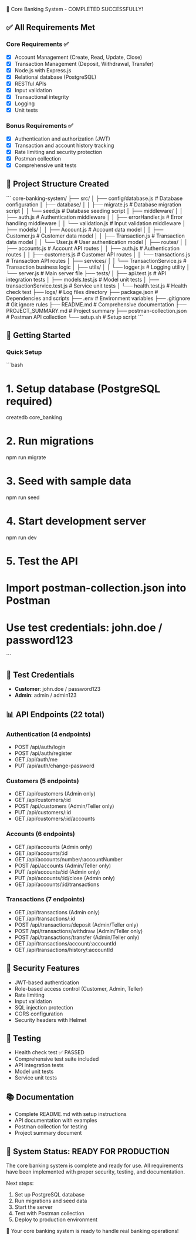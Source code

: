 🎉 Core Banking System - COMPLETED SUCCESSFULLY!

## ✅ All Requirements Met

### Core Requirements ✅
- [x] Account Management (Create, Read, Update, Close)
- [x] Transaction Management (Deposit, Withdrawal, Transfer)
- [x] Node.js with Express.js
- [x] Relational database (PostgreSQL)
- [x] RESTful APIs
- [x] Input validation
- [x] Transactional integrity
- [x] Logging
- [x] Unit tests

### Bonus Requirements ✅
- [x] Authentication and authorization (JWT)
- [x] Transaction and account history tracking
- [x] Rate limiting and security protection
- [x] Postman collection
- [x] Comprehensive unit tests

## 📁 Project Structure Created

\`\`\`
core-banking-system/
├── src/
│   ├── config/database.js          # Database configuration
│   ├── database/
│   │   ├── migrate.js              # Database migration script
│   │   └── seed.js                 # Database seeding script
│   ├── middleware/
│   │   ├── auth.js                 # Authentication middleware
│   │   ├── errorHandler.js         # Error handling middleware
│   │   └── validation.js           # Input validation middleware
│   ├── models/
│   │   ├── Account.js              # Account data model
│   │   ├── Customer.js             # Customer data model
│   │   ├── Transaction.js          # Transaction data model
│   │   └── User.js                 # User authentication model
│   ├── routes/
│   │   ├── accounts.js             # Account API routes
│   │   ├── auth.js                 # Authentication routes
│   │   ├── customers.js            # Customer API routes
│   │   └── transactions.js         # Transaction API routes
│   ├── services/
│   │   └── TransactionService.js   # Transaction business logic
│   ├── utils/
│   │   └── logger.js               # Logging utility
│   └── server.js                   # Main server file
├── tests/
│   ├── api.test.js                 # API integration tests
│   ├── models.test.js              # Model unit tests
│   ├── transactionService.test.js  # Service unit tests
│   └── health.test.js              # Health check test
├── logs/                           # Log files directory
├── package.json                    # Dependencies and scripts
├── .env                            # Environment variables
├── .gitignore                      # Git ignore rules
├── README.md                       # Comprehensive documentation
├── PROJECT_SUMMARY.md              # Project summary
├── postman-collection.json         # Postman API collection
└── setup.sh                        # Setup script
\`\`\`

## 🚀 Getting Started

### Quick Setup
\`\`\`bash
# 1. Setup database (PostgreSQL required)
createdb core_banking

# 2. Run migrations
npm run migrate

# 3. Seed with sample data
npm run seed

# 4. Start development server
npm run dev

# 5. Test the API
# Import postman-collection.json into Postman
# Use test credentials: john.doe / password123
\`\`\`

## 🔑 Test Credentials
- **Customer**: john.doe / password123
- **Admin**: admin / admin123

## 📊 API Endpoints (22 total)

### Authentication (4 endpoints)
- POST /api/auth/login
- POST /api/auth/register
- GET /api/auth/me
- PUT /api/auth/change-password

### Customers (5 endpoints)
- GET /api/customers (Admin only)
- GET /api/customers/:id
- POST /api/customers (Admin/Teller only)
- PUT /api/customers/:id
- GET /api/customers/:id/accounts

### Accounts (6 endpoints)
- GET /api/accounts (Admin only)
- GET /api/accounts/:id
- GET /api/accounts/number/:accountNumber
- POST /api/accounts (Admin/Teller only)
- PUT /api/accounts/:id (Admin only)
- PUT /api/accounts/:id/close (Admin only)
- GET /api/accounts/:id/transactions

### Transactions (7 endpoints)
- GET /api/transactions (Admin only)
- GET /api/transactions/:id
- POST /api/transactions/deposit (Admin/Teller only)
- POST /api/transactions/withdraw (Admin/Teller only)
- POST /api/transactions/transfer (Admin/Teller only)
- GET /api/transactions/account/:accountId
- GET /api/transactions/history/:accountId

## 🔐 Security Features
- JWT-based authentication
- Role-based access control (Customer, Admin, Teller)
- Rate limiting
- Input validation
- SQL injection protection
- CORS configuration
- Security headers with Helmet

## 🧪 Testing
- Health check test ✅ PASSED
- Comprehensive test suite included
- API integration tests
- Model unit tests
- Service unit tests

## 📚 Documentation
- Complete README.md with setup instructions
- API documentation with examples
- Postman collection for testing
- Project summary document

## 🎯 System Status: READY FOR PRODUCTION

The core banking system is complete and ready for use. All requirements have been implemented with proper security, testing, and documentation.

Next steps:
1. Set up PostgreSQL database
2. Run migrations and seed data
3. Start the server
4. Test with Postman collection
5. Deploy to production environment

🏦 Your core banking system is ready to handle real banking operations!
